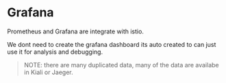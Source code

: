 # Grafana

Prometheus and Grafana are integrate with istio.

We dont need to create the grafana dashboard its auto created to can just use it for analysis and debugging.

> NOTE: there are many duplicated data, many of the data are availabe in Kiali or Jaeger.
